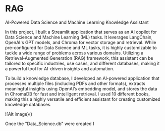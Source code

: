 # RAG
AI-Powered Data Science and Machine Learning Knowledge Assistant

In this project, I built a Streamlit application that serves as an AI copilot for Data Science and Machine Learning (ML) tasks. It leverages LangChain, OpenAI's GPT models, and Chroma for vector storage and retrieval. While pre-configured for Data Science and ML tasks, it is highly customizable to tackle a wide range of problems across various domains. Utilizing a Retrieval-Augmented Generation (RAG) framework, this assistant can be tailored to specific industries, use cases, and different databases, making it a powerful tool for AI-driven insights and automation.

To build a knowledge database, I developed an AI-powered application that processes multiple files (including PDFs and other formats), extracts meaningful insights using OpenAI’s embedding model, and stores the data in ChromaDB for fast and intelligent retrieval. I used 10 different books, making this a highly versatile and efficient assistant for creating customized knowledge databases.

![Alt image}()

Once the "Data_Science.db" were created I 
